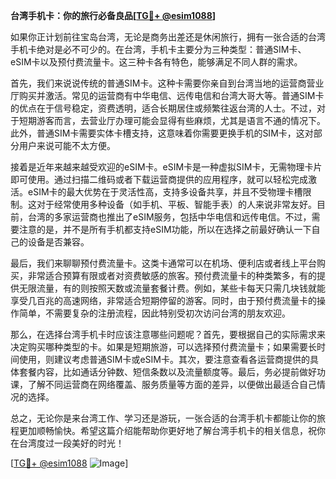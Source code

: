 **台湾手机卡：你的旅行必备良品[[TG💪+ @esim1088](https://t.me/s/esim1088)]**

如果你正计划前往宝岛台湾，无论是商务出差还是休闲旅行，拥有一张合适的台湾手机卡绝对是必不可少的。在台湾，手机卡主要分为三种类型：普通SIM卡、eSIM卡以及预付费流量卡。这三种卡各有特色，能够满足不同人群的需求。

首先，我们来说说传统的普通SIM卡。这种卡需要你亲自到台湾当地的运营商营业厅购买并激活。常见的运营商有中华电信、远传电信和台湾大哥大等。普通SIM卡的优点在于信号稳定，资费透明，适合长期居住或频繁往返台湾的人士。不过，对于短期游客而言，去营业厅办理可能会显得有些麻烦，尤其是语言不通的情况下。此外，普通SIM卡需要实体卡槽支持，这意味着你需要更换手机的SIM卡，这对部分用户来说可能不太方便。

接着是近年来越来越受欢迎的eSIM卡。eSIM卡是一种虚拟SIM卡，无需物理卡片即可使用。通过扫描二维码或者下载运营商提供的应用程序，就可以轻松完成激活。eSIM卡的最大优势在于灵活性高，支持多设备共享，并且不受物理卡槽限制。这对于经常使用多种设备（如手机、平板、智能手表）的人来说非常友好。目前，台湾的多家运营商也推出了eSIM服务，包括中华电信和远传电信。不过，需要注意的是，并不是所有手机都支持eSIM功能，所以在选择之前最好确认一下自己的设备是否兼容。

最后，我们来聊聊预付费流量卡。这类卡通常可以在机场、便利店或者线上平台购买，非常适合预算有限或者对资费敏感的旅客。预付费流量卡的种类繁多，有的提供无限流量，有的则按照天数或流量套餐计费。例如，某些卡每天只需几块钱就能享受几百兆的高速网络，非常适合短期停留的游客。同时，由于预付费流量卡的操作简单，不需要复杂的注册流程，因此特别受初次访问台湾的朋友欢迎。

那么，在选择台湾手机卡时应该注意哪些问题呢？首先，要根据自己的实际需求来决定购买哪种类型的卡。如果是短期旅游，可以选择预付费流量卡；如果需要长时间使用，则建议考虑普通SIM卡或eSIM卡。其次，要注意查看各运营商提供的具体套餐内容，比如通话分钟数、短信条数以及流量额度等。最后，务必提前做好功课，了解不同运营商在网络覆盖、服务质量等方面的差异，以便做出最适合自己情况的选择。

总之，无论你是来台湾工作、学习还是游玩，一张合适的台湾手机卡都能让你的旅程更加顺畅愉快。希望这篇介绍能帮助你更好地了解台湾手机卡的相关信息，祝你在台湾度过一段美好的时光！

[[TG💪+ @esim1088](https://t.me/s/esim1088) ![Image](https://i.postimg.cc/4NQfJmqS/Snipaste-2025-05-13-00-14-12.png)]